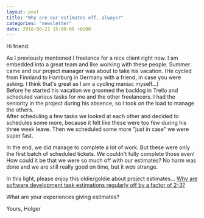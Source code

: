 ```yaml
---
layout: post
title: "Why are our estimates off, always?"
categories: "newsletter"
date: 2018-08-21 15:00:00 +0200
---
```


Hi friend.

As I previously mentioned I freelance for a nice client right now. I am embedded into a great team and like working with these people. Summer came and our project manager was about to take his vacation. (He cycled from Finnland to Hamburg in Germany with a friend, in case you were asking. I think that's great as I am a cycling maniac myself…)  
Before he started his vacation we groomed the backlog in Trello and scheduled various tasks for me and the other freelancers. I had the seniority in the project during his absence, so I took on the load to manage the others.  
After scheduling a few tasks we looked at each other and decided to schedules some more, because it felt like these were too few during his three week leave. Then we scheduled some more "just in case" we were super fast.

In the end, we did manage to complete a lot of work. But these were only the first batch of scheduled tickets. We couldn't fully complete those even! How could it be that we were so much off with our estimates? No harm was done and we are still really good on time, but it *was* strange.

In this light, please enjoy this oldie/goldie about project estimates…
[Why are software development task estimations regularly off by a factor of 2-3?](https://www.quora.com/Why-are-software-development-task-estimations-regularly-off-by-a-factor-of-2-3/answer/Michael-Wolfe)

What are your experiences giving estimates?

Yours,
Holger
